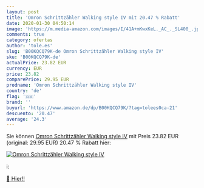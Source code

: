 ```yaml
---
layout: post
title: 'Omron Schrittzähler Walking style IV mit 20.47 % Rabatt'
date: 2020-01-30 04:50:14
image: 'https://m.media-amazon.com/images/I/41A+mKwxKeL._AC_._SL400_.jpg'
comments: true
category: ofertas
author: 'tole.es'
slug: 'B00KQCQ79K-de Omron Schrittzähler Walking style IV'
sku: 'B00KQCQ79K-de'
actualPrice: 23.82 EUR
currency: EUR
price: 23.82
comparePrice: 29.95 EUR
prodname: 'Omron Schrittzähler Walking style IV'
country: 'de'
flag: '🇩🇪'
brand: ''
buyurl: 'https://www.amazon.de/dp/B00KQCQ79K/?tag=tolees0ca-21'
descuento: '20.47'
average: '24.3'
---
```


Sie können [Omron Schrittzähler Walking style IV](https://www.amazon.de/dp/B00KQCQ79K/?tag=tolees0ca-21) mit Preis 23.82 EUR (original: 29.95 EUR) 20.47 % Rabatt hier:

[![Omron Schrittzähler Walking style IV](https://m.media-amazon.com/images/I/41A+mKwxKeL._AC_._SL400_.jpg)](https://www.amazon.de/dp/B00KQCQ79K/?tag=tolees0ca-21)

ℹ️:


[🛒 Hier!!](https://www.amazon.de/dp/B00KQCQ79K/?tag=tolees0ca-21)
